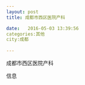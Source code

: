 ```yaml
--- 
layout: post 
title: 成都市西区医院产科

date:   2016-05-03 13:39:56 
categories:其他  
city:成都
  
--- 
```

   
成都市西区医院产科

信息

